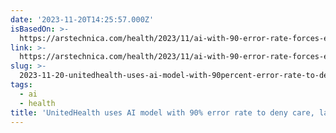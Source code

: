 ```yaml
---
date: '2023-11-20T14:25:57.000Z'
isBasedOn: >-
  https://arstechnica.com/health/2023/11/ai-with-90-error-rate-forces-elderly-out-of-rehab-nursing-homes-suit-claims/
link: >-
  https://arstechnica.com/health/2023/11/ai-with-90-error-rate-forces-elderly-out-of-rehab-nursing-homes-suit-claims/
slug: >-
  2023-11-20-unitedhealth-uses-ai-model-with-90percent-error-rate-to-deny-care-lawsuit-allege
tags:
  - ai
  - health
title: 'UnitedHealth uses AI model with 90% error rate to deny care, lawsuit allege'
---
```


